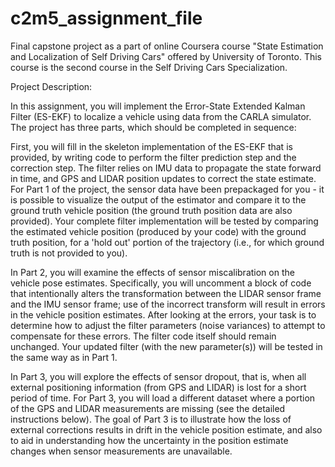 # c2m5_assignment_file

Final capstone project as a part of online Coursera course "State Estimation and Localization of Self Driving Cars" offered by University of Toronto. This course is the second course in the Self Driving Cars Specialization.

Project Description:

In this assignment, you will implement the Error-State Extended Kalman Filter (ES-EKF) to localize a vehicle using data from the CARLA simulator. The project has three parts, which should be completed in sequence:

First, you will fill in the skeleton implementation of the ES-EKF that is provided, by writing code to perform the filter prediction step and the correction step. The filter relies on IMU data to propagate the state forward in time, and GPS and LIDAR position updates to correct the state estimate. For Part 1 of the project, the sensor data have been prepackaged for you - it is possible to visualize the output of the estimator and compare it to the ground truth vehicle position (the ground truth position data are also provided). Your complete filter implementation will be tested by comparing the estimated vehicle position (produced by your code) with the ground truth position, for a 'hold out' portion of the trajectory (i.e., for which ground truth is not provided to you).

In Part 2, you will examine the effects of sensor miscalibration on the vehicle pose estimates. Specifically, you will uncomment a block of code that intentionally alters the transformation between the LIDAR sensor frame and the IMU sensor frame; use of the incorrect transform will result in errors in the vehicle position estimates. After looking at the errors, your task is to determine how to adjust the filter parameters (noise variances) to attempt to compensate for these errors. The filter code itself should remain unchanged. Your updated filter (with the new parameter(s)) will be tested in the same way as in Part 1.

In Part 3, you will explore the effects of sensor dropout, that is, when all external positioning information (from GPS and LIDAR) is lost for a short period of time. For Part 3, you will load a different dataset where a portion of the GPS and LIDAR measurements are missing (see the detailed instructions below). The goal of Part 3 is to illustrate how the loss of external corrections results in drift in the vehicle position estimate, and also to aid in understanding how the uncertainty in the position estimate changes when sensor measurements are unavailable.

